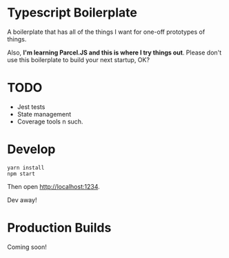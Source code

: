 # Typescript Boilerplate

A boilerplate that has all of the things I want for one-off prototypes of things.

Also, **I'm learning Parcel.JS and this is where I try things out**. Please don't use this boilerplate to build your next startup, OK?

# TODO

 * Jest tests
 * State management
 * Coverage tools n such.

# Develop

```
yarn install
npm start
```

Then open [http://localhost:1234](http://localhost:1234).

Dev away!

# Production Builds

Coming soon!